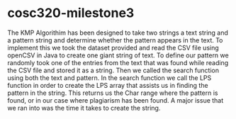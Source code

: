 # cosc320-milestone3
The KMP Algorithim has been designed to take two strings a text string and a pattern string and determine whether the pattern appears in the text. To implement this we took the dataset provided and read the CSV file using openCSV in Java to create one giant string of text. To define our pattern we randomly took one of the entries from the text that was found while reading the CSV file and stored it as a string. Then we called the search function using both the text and pattern. In the search function we call the LPS function in order to create the LPS array that assists us in finding the pattern in the string. This returns us the Char range where the pattern is found, or in our case where plagiarism has been found. A major issue that we ran into was the time it takes to create the string. 
